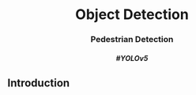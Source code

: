 <h1 align="center">
Object Detection
</h1>
  
<h3 align="center">
Pedestrian Detection
</h3>

<h5 align="center">
#YOLOv5
</h5>

## Introduction